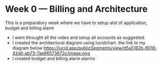 # Week 0 — Billing and Architecture
This is a preparatory week where we have to setup alot of application, budget and billing alarm
- I went throught all the video and setup all accounts as suggested.
- I created the architectural diagram using lucidchart. the link to my diagram below https://lucid.app/publicSegments/view/d5a5182b-9018-42a6-ab73-7ae96573872c/image.png
- I created budget and billing alarm alarms
